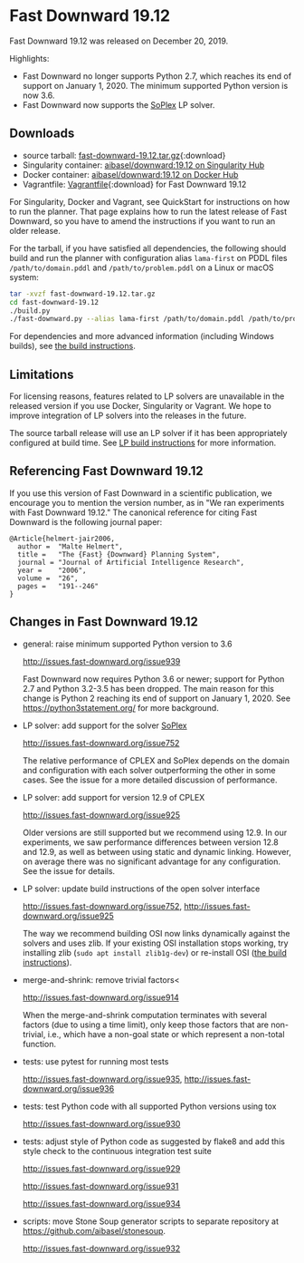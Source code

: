 # Fast Downward 19.12

Fast Downward 19.12 was released on December 20, 2019.

Highlights:

 * Fast Downward no longer supports Python 2.7, which reaches its end
 of support on January 1, 2020. The minimum supported Python version
 is now 3.6.
 * Fast Downward now supports the [SoPlex](https://soplex.zib.de/) LP solver.

## Downloads

 * source tarball: [fast-downward-19.12.tar.gz](../files/release19.12/fast-downward-19.12.tar.gz){:download}
 * Singularity container: [aibasel/downward:19.12 on Singularity Hub](https://www.singularity-hub.org/collections/3944)
 * Docker container: [aibasel/downward:19.12 on Docker Hub](https://hub.docker.com/r/aibasel/downward)
 * Vagrantfile: [Vagrantfile](../files/release19.12/Vagrantfile){:download} for Fast Downward 19.12

For Singularity, Docker and Vagrant, see QuickStart for instructions on how to run the planner. That page explains how to run the latest release of Fast Downward, so you have to amend the instructions if you want to run an older release.

For the tarball, if you have satisfied all dependencies, the following should build and run the planner with configuration alias `lama-first` on PDDL files `/path/to/domain.pddl` and `/path/to/problem.pddl` on a Linux or macOS system:
```bash
tar -xvzf fast-downward-19.12.tar.gz
cd fast-downward-19.12
./build.py
./fast-downward.py --alias lama-first /path/to/domain.pddl /path/to/problem.pddl
```

For dependencies and more advanced information (including Windows builds), see [the build instructions](https://github.com/aibasel/downward/blob/main/BUILD.md).

## Limitations

For licensing reasons, features related to LP solvers are unavailable in the released version if you use Docker, Singularity or Vagrant. We hope to improve integration of LP solvers into the releases in the future.

The source tarball release will use an LP solver if it has been appropriately configured at build time.
See [LP build instructions](https://github.com/aibasel/downward/blob/main/BUILD.md#optional-linear-programming-solvers) for more information.

## Referencing Fast Downward 19.12

If you use this version of Fast Downward in a scientific publication, we encourage you to mention the version number, as in
"We ran experiments with Fast Downward 19.12." The canonical reference for citing Fast Downward is the following journal paper:

```
@Article{helmert-jair2006,
  author =  "Malte Helmert",
  title =   "The {Fast} {Downward} Planning System",
  journal = "Journal of Artificial Intelligence Research",
  year =    "2006",
  volume =  "26",
  pages =   "191--246"
}
```

## Changes in Fast Downward 19.12

 * general: raise minimum supported Python version to 3.6

     <http://issues.fast-downward.org/issue939>

     Fast Downward now requires Python 3.6 or newer; support for Python 2.7 and
     Python 3.2-3.5 has been dropped. The main reason for this change is Python 2
     reaching its end of support on January 1, 2020. See
     https://python3statement.org/ for more background.

 * LP solver: add support for the solver [SoPlex](https://soplex.zib.de/)

    <http://issues.fast-downward.org/issue752>

    The relative performance of CPLEX and SoPlex depends on the domain and
    configuration with each solver outperforming the other in some cases.  See
    the issue for a more detailed discussion of performance.

 * LP solver: add support for version 12.9 of CPLEX

    <http://issues.fast-downward.org/issue925>

    Older versions are still supported but we recommend using 12.9.  In our
    experiments, we saw performance differences between version 12.8 and 12.9, as
    well as between using static and dynamic linking.  However, on average there
    was no significant advantage for any configuration. See the issue for details.

 * LP solver: update build instructions of the open solver interface

    <http://issues.fast-downward.org/issue752>,
    <http://issues.fast-downward.org/issue925>

    The way we recommend building OSI now links dynamically against the solvers
    and uses zlib. If your existing OSI installation stops working, try installing
    zlib (`sudo apt install zlib1g-dev`) or re-install OSI
    ([the build instructions](https://github.com/aibasel/downward/blob/main/BUILD.md)).

 * merge-and-shrink: remove trivial factors<

    <http://issues.fast-downward.org/issue914>

    When the merge-and-shrink computation terminates with several factors (due
    to using a time limit), only keep those factors that are non-trivial, i.e.,
    which have a non-goal state or which represent a non-total function.

 * tests: use pytest for running most tests

    <http://issues.fast-downward.org/issue935>,
    <http://issues.fast-downward.org/issue936>

 * tests: test Python code with all supported Python versions using tox

    <http://issues.fast-downward.org/issue930>

 * tests: adjust style of Python code as suggested by flake8 and add this style check to the continuous integration test suite

    <http://issues.fast-downward.org/issue929>

    <http://issues.fast-downward.org/issue931>

    <http://issues.fast-downward.org/issue934>

 * scripts: move Stone Soup generator scripts to separate repository at <https://github.com/aibasel/stonesoup>.

    <http://issues.fast-downward.org/issue932>

